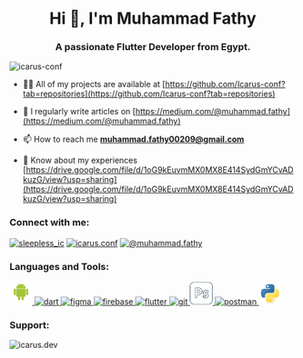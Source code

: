 <h1 align="center">Hi 👋, I'm Muhammad Fathy</h1>
<h3 align="center">A passionate Flutter Developer from Egypt.</h3>

<p align="left"> <img src="https://komarev.com/ghpvc/?username=icarus-conf&label=Profile%20views&color=0e75b6&style=flat" alt="icarus-conf" /> </p>

- 👨‍💻 All of my projects are available at [https://github.com/Icarus-conf?tab=repositories](https://github.com/Icarus-conf?tab=repositories)

- 📝 I regularly write articles on [https://medium.com/@muhammad.fathy](https://medium.com/@muhammad.fathy)

- 📫 How to reach me **muhammad.fathy00209@gmail.com**

- 📄 Know about my experiences [https://drive.google.com/file/d/1oG9kEuvmMX0MX8E414SydGmYCvADkuzG/view?usp=sharing](https://drive.google.com/file/d/1oG9kEuvmMX0MX8E414SydGmYCvADkuzG/view?usp=sharing)

<h3 align="left">Connect with me:</h3>
<p align="left">
<a href="https://twitter.com/sleepless_ic" target="blank"><img align="center" src="https://raw.githubusercontent.com/rahuldkjain/github-profile-readme-generator/master/src/images/icons/Social/twitter.svg" alt="sleepless_ic" height="30" width="40" /></a>
<a href="https://fb.com/icarus.conf" target="blank"><img align="center" src="https://raw.githubusercontent.com/rahuldkjain/github-profile-readme-generator/master/src/images/icons/Social/facebook.svg" alt="icarus.conf" height="30" width="40" /></a>
<a href="https://medium.com/@muhammad.fathy" target="blank"><img align="center" src="https://raw.githubusercontent.com/rahuldkjain/github-profile-readme-generator/master/src/images/icons/Social/medium.svg" alt="@muhammad.fathy" height="30" width="40" /></a>
</p>

<h3 align="left">Languages and Tools:</h3>
<p align="left"> <a href="https://developer.android.com" target="_blank" rel="noreferrer"> <img src="https://raw.githubusercontent.com/devicons/devicon/master/icons/android/android-original-wordmark.svg" alt="android" width="40" height="40"/> </a> <a href="https://dart.dev" target="_blank" rel="noreferrer"> <img src="https://www.vectorlogo.zone/logos/dartlang/dartlang-icon.svg" alt="dart" width="40" height="40"/> </a> <a href="https://www.figma.com/" target="_blank" rel="noreferrer"> <img src="https://www.vectorlogo.zone/logos/figma/figma-icon.svg" alt="figma" width="40" height="40"/> </a> <a href="https://firebase.google.com/" target="_blank" rel="noreferrer"> <img src="https://www.vectorlogo.zone/logos/firebase/firebase-icon.svg" alt="firebase" width="40" height="40"/> </a> <a href="https://flutter.dev" target="_blank" rel="noreferrer"> <img src="https://www.vectorlogo.zone/logos/flutterio/flutterio-icon.svg" alt="flutter" width="40" height="40"/> </a> <a href="https://git-scm.com/" target="_blank" rel="noreferrer"> <img src="https://www.vectorlogo.zone/logos/git-scm/git-scm-icon.svg" alt="git" width="40" height="40"/> </a> <a href="https://www.photoshop.com/en" target="_blank" rel="noreferrer"> <img src="https://raw.githubusercontent.com/devicons/devicon/master/icons/photoshop/photoshop-line.svg" alt="photoshop" width="40" height="40"/> </a> <a href="https://postman.com" target="_blank" rel="noreferrer"> <img src="https://www.vectorlogo.zone/logos/getpostman/getpostman-icon.svg" alt="postman" width="40" height="40"/> </a> <a href="https://www.python.org" target="_blank" rel="noreferrer"> <img src="https://raw.githubusercontent.com/devicons/devicon/master/icons/python/python-original.svg" alt="python" width="40" height="40"/> </a> </p>

<h3 align="left">Support:</h3>
<p><a href="https://www.buymeacoffee.com/icarus.dev"> <img align="left" src="https://cdn.buymeacoffee.com/buttons/v2/default-yellow.png" height="50" width="210" alt="icarus.dev" /></a></p><br><br>
